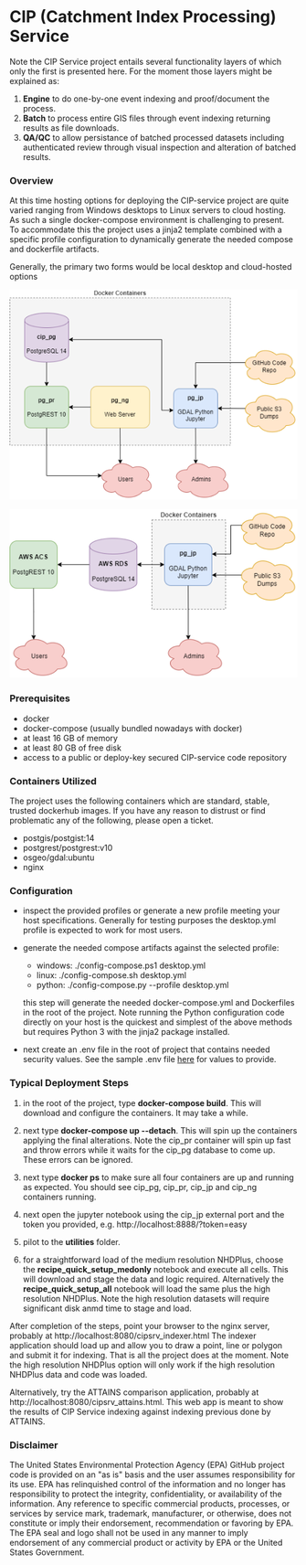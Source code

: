 # CIP (Catchment Index Processing) Service

Note the CIP Service project entails several functionality layers of which only the first is presented here.  For the moment those layers might be explained as:

1. **Engine** to do one-by-one event indexing and proof/document the process.
2. **Batch** to process entire GIS files through event indexing returning results as file downloads.
3. **QA/QC** to allow persistance of batched processed datasets including authenticated review through visual inspection and alteration of batched results.

### Overview

At this time hosting options for deploying the CIP-service project are quite varied ranging from Windows desktops to Linux servers to cloud hosting.  As such a single docker-compose environment is challenging to present.  
To accommodate this the project uses a jinja2 template combined with a specific profile configuration to dynamically generate the needed compose and dockerfile artifacts.  

Generally, the primary two forms would be local desktop and cloud-hosted options

![Local Desktop](docs/architecture_local.drawio.png)


![Cloud-Hosted](docs/architecture_cloud.drawio.png)

### Prerequisites

- docker
- docker-compose (usually bundled nowadays with docker)
- at least 16 GB of memory
- at least 80 GB of free disk
- access to a public or deploy-key secured CIP-service code repository

### Containers Utilized

The project uses the following containers which are standard, stable, trusted dockerhub images.  If you have any reason to distrust or find problematic any of the following, please open a ticket.

- postgis/postgist:14
- postgrest/postgrest:v10
- osgeo/gdal:ubuntu
- nginx

### Configuration

- inspect the provided profiles or generate a new profile meeting your host specifications.  Generally for testing purposes the desktop.yml profile is expected to work for most users.

- generate the needed compose artifacts against the selected profile:
  - windows: ./config-compose.ps1 desktop.yml
  - linux:   ./config-compose.sh  desktop.yml
  - python:  ./config-compose.py --profile desktop.yml
  
  this step will generate the needed docker-compose.yml and Dockerfiles in the root of the project.  Note running the Python configuration code directly on your host is the quickest and simplest of the above methods but requires Python 3 with the jinja2 package installed.

- next create an .env file in the root of project that contains needed security values.  See the sample .env file [here](../profiles/env.example) for values to provide.

### Typical Deployment Steps

1. in the root of the project, type **docker-compose build**.  This will download and configure the containers.  It may take a while.

2. next type **docker-compose up --detach**.  This will spin up the containers applying the final alterations.  Note the cip_pr container will spin up fast and throw errors while it waits for the cip_pg database to come up.  These errors can be ignored.

3. next type **docker ps** to make sure all four containers are up and running as expected.  You should see cip_pg, cip_pr, cip_jp and cip_ng containers running.

4. next open the jupyter notebook using the cip_jp external port and the token you provided, e.g. http://localhost:8888/?token=easy

5. pilot to the **utilities** folder.

6. for a straightforward load of the medium resolution NHDPlus, choose the **recipe_quick_setup_medonly** notebook and execute all cells.  This will download and stage the data and logic required.  Alternatively the **recipe_quick_setup_all** notebook will load the same plus the high resolution NHDPlus.  Note the high resolution datasets will require significant disk anmd time to stage and load.

After completion of the steps, point your browser to the nginx server, probably at http://localhost:8080/cipsrv_indexer.html
The indexer application should load up and allow you to draw a point, line or polygon and submit it for indexing.  That is all the project does at the moment.  Note the high resolution NHDPlus option will only work if the high resolution NHDPlus data and code was loaded.

Alternatively, try the ATTAINS comparison application, probably at http://localhost:8080/cipsrv_attains.html.  This web app is meant to show the results of CIP Service indexing against indexing previous done by ATTAINS.

### Disclaimer

The United States Environmental Protection Agency (EPA) GitHub project code is provided on an "as is" basis and the user assumes responsibility for its use. EPA has relinquished control of the information and no longer has responsibility to protect the integrity, confidentiality, or availability of the information. Any reference to specific commercial products, processes, or services by service mark, trademark, manufacturer, or otherwise, does not constitute or imply their endorsement, recommendation or favoring by EPA. The EPA seal and logo shall not be used in any manner to imply endorsement of any commercial product or activity by EPA or the United States Government.
